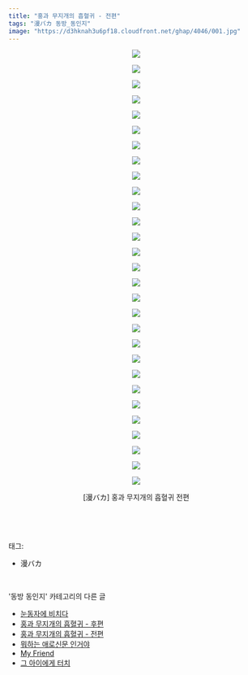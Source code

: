 ```yaml
---
title: "홍과 무지개의 흡혈귀 - 전편"
tags: "漫バカ 동방_동인지"
image: "https://d3hknah3u6pf18.cloudfront.net/ghap/4046/001.jpg"
---
```

<div class="article">
<p style="text-align: center; clear: none; float: none;"><img src="{{ site.imgserver4 }}/ghap/4046/001.jpg"/></p>
<p style="text-align: center; clear: none; float: none;"><img src="{{ site.imgserver4 }}/ghap/4046/002.jpg"/></p>
<p style="text-align: center; clear: none; float: none;"><img src="{{ site.imgserver4 }}/ghap/4046/003.jpg"/></p>
<p style="text-align: center; clear: none; float: none;"><img src="{{ site.imgserver4 }}/ghap/4046/004.jpg"/></p>
<p style="text-align: center; clear: none; float: none;"><img src="{{ site.imgserver4 }}/ghap/4046/005.jpg"/></p>
<p style="text-align: center; clear: none; float: none;"><img src="{{ site.imgserver4 }}/ghap/4046/006.jpg"/></p>
<p style="text-align: center; clear: none; float: none;"><img src="{{ site.imgserver4 }}/ghap/4046/007.jpg"/></p>
<p style="text-align: center; clear: none; float: none;"><img src="{{ site.imgserver4 }}/ghap/4046/008.jpg"/></p>
<p style="text-align: center; clear: none; float: none;"><img src="{{ site.imgserver4 }}/ghap/4046/009.jpg"/></p>
<p style="text-align: center; clear: none; float: none;"><img src="{{ site.imgserver4 }}/ghap/4046/010.jpg"/></p>
<p style="text-align: center; clear: none; float: none;"><img src="{{ site.imgserver4 }}/ghap/4046/011.jpg"/></p>
<p style="text-align: center; clear: none; float: none;"><img src="{{ site.imgserver4 }}/ghap/4046/012.jpg"/></p>
<p style="text-align: center; clear: none; float: none;"><img src="{{ site.imgserver4 }}/ghap/4046/013.jpg"/></p>
<p style="text-align: center; clear: none; float: none;"><img src="{{ site.imgserver4 }}/ghap/4046/014.jpg"/></p>
<p style="text-align: center; clear: none; float: none;"><img src="{{ site.imgserver4 }}/ghap/4046/015.jpg"/></p>
<p style="text-align: center; clear: none; float: none;"><img src="{{ site.imgserver4 }}/ghap/4046/016.jpg"/></p>
<p style="text-align: center; clear: none; float: none;"><img src="{{ site.imgserver4 }}/ghap/4046/017.jpg"/></p>
<p style="text-align: center; clear: none; float: none;"><img src="{{ site.imgserver4 }}/ghap/4046/018.jpg"/></p>
<p style="text-align: center; clear: none; float: none;"><img src="{{ site.imgserver4 }}/ghap/4046/019.jpg"/></p>
<p style="text-align: center; clear: none; float: none;"><img src="{{ site.imgserver4 }}/ghap/4046/020.jpg"/></p>
<p style="text-align: center; clear: none; float: none;"><img src="{{ site.imgserver4 }}/ghap/4046/021.jpg"/></p>
<p style="text-align: center; clear: none; float: none;"><img src="{{ site.imgserver4 }}/ghap/4046/022.jpg"/></p>
<p style="text-align: center; clear: none; float: none;"><img src="{{ site.imgserver4 }}/ghap/4046/023.jpg"/></p>
<p style="text-align: center; clear: none; float: none;"><img src="{{ site.imgserver4 }}/ghap/4046/024.jpg"/></p>
<p style="text-align: center; clear: none; float: none;"><img src="{{ site.imgserver4 }}/ghap/4046/025.jpg"/></p>
<p style="text-align: center; clear: none; float: none;"><img src="{{ site.imgserver4 }}/ghap/4046/026.jpg"/></p>
<p style="text-align: center; clear: none; float: none;"><img src="{{ site.imgserver4 }}/ghap/4046/027.jpg"/></p>
<p style="text-align: center; clear: none; float: none;"><img src="{{ site.imgserver4 }}/ghap/4046/028.jpg"/></p>
<p style="text-align: center; clear: none; float: none;"><img src="{{ site.imgserver4 }}/ghap/4046/029.jpg"/></p>
<p style="text-align: center; clear: none; float: none;">[漫バカ] 홍과 무지개의 흡혈귀 전편</p>
<p><br/></p>
</div><br/>
<div class="tagTrail">
<p>태그: </p>
<ul>
<li>漫バカ</li>
</ul>
</div><br/>
<div class="another">
<p>'동방 동인지' 카테고리의 다른 글</p>
<ul>
<li><a href="/ghap_4048">눈동자에 비치다</a></li>
<li><a href="/ghap_4047">홍과 무지개의 흡혈귀 - 후편</a></li>
<li><a href="/ghap_4046">홍과 무지개의 흡혈귀 - 전편</a></li>
<li><a href="/ghap_4045">뭐하는 애로신문 인거야</a></li>
<li><a href="/ghap_4044">My Friend</a></li>
<li><a href="/ghap_4043">그 아이에게 터치</a></li>
</ul>
</div><br/>
<div class="cb_module cb_fluid">
<div class="cb_wrt cb_profile">
</div><!-- commentList close -->
</div><br/>
